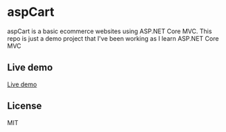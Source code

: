 
aspCart
=========

aspCart is a basic ecommerce websites using ASP.NET Core MVC.
This repo is just a demo project that I've been working as I learn ASP.NET Core MVC

## Live demo

[Live demo][d1]

## License

MIT

[d1]: http://aspcart.azurewebsites.net

